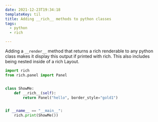 ```yaml
---
date: 2021-12-23T19:34:18
templateKey: til
title: Adding __rich__ methods to python classes
tags:
  - python
  - rich

---
```


Adding a `__render__` method that returns a rich renderable to any python class
makes it display this output if printed with rich.  This also includes being
nested inside of a rich Layout.

``` python
import rich
from rich.panel import Panel


class ShowMe:
    def __rich__(self):
        return Panel("hello", border_style="gold1")


if __name__ == "__main__":
    rich.print(ShowMe())
```
